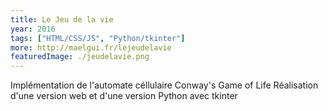 ```yaml
---
title: Le Jeu de la vie
year: 2016
tags: ["HTML/CSS/JS", "Python/tkinter"]
more: http://maelgui.fr/lejeudelavie
featuredImage: ./jeudelavie.png
---
```

Implémentation de l'automate céllulaire Conway's Game of Life
Réalisation d'une version web et d'une version Python avec tkinter